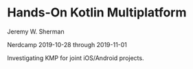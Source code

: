 # Hands-On Kotlin Multiplatform
Jeremy W. Sherman

Nerdcamp 2019-10-28 through 2019-11-01

Investigating KMP for joint iOS/Android projects.
